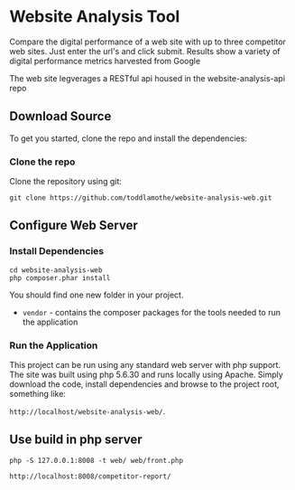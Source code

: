# Website Analysis Tool

Compare the digital performance of a web site with up to three competitor web sites. Just enter the url's and click submit. Results show a variety of digital performance metrics harvested from Google

The web site legverages a RESTful api housed in the website-analysis-api repo

## Download Source

To get you started, clone the repo and install the dependencies:

### Clone the repo

Clone the repository using git:

```
git clone https://github.com/toddlamothe/website-analysis-web.git
```

## Configure Web Server

### Install Dependencies

```
cd website-analysis-web
php composer.phar install
```

You should find one new folder in your project.

* `vendor` - contains the composer packages for the tools needed to run the application

### Run the Application

This project can be run using any standard web server with php support. The site was built using php 5.6.30 and runs locally using Apache. Simply download the code, install dependencies and browse to the project root, something like:

`http://localhost/website-analysis-web/`.

## Use build in php server

`php -S 127.0.0.1:8008 -t web/ web/front.php`

`http://localhost:8008/competitor-report/`
